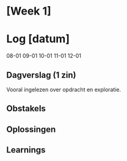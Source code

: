 # [Week 1]

# Log [datum]

08-01
09-01
10-01
11-01
12-01

## Dagverslag (1 zin)

Vooral ingelezen over opdracht en exploratie.

## Obstakels


## Oplossingen


## Learnings 